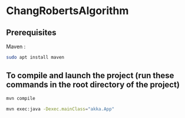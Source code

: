 # ChangRobertsAlgorithm

## Prerequisites
Maven :
```sh
sudo apt install maven
```

## To compile and launch the project (run these commands in the root directory of the project)
```sh
mvn compile
```

```sh
mvn exec:java -Dexec.mainClass="akka.App"
```